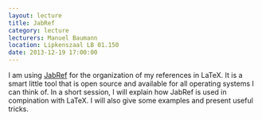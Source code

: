 ```yaml
---
layout: lecture
title: JabRef
category: lecture
lecturers: Manuel Baumann
location: Lipkenszaal LB 01.150
date: 2013-12-19 17:00:00
---
```


I am using [JabRef] for the organization of my references in LaTeX. It is a smart little tool that is open source and available for all operating systems I can think of. In a short session, I will explain how JabRef is used in compination with LaTeX. I will also give some examples and present useful tricks.

[JabRef]: http://jabref.sourceforge.net/
